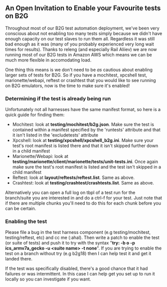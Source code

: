 ## An Open Invitation to Enable your Favourite tests on B2G

Throughout most of our B2G test automation deployment, we've been very conscious about not enabling
too many tests simply because we didn't have enough capacity on our test slaves to run them all.
Regardless it was still bad enough as it was (many of you probably experienced very long wait times
for results). Thanks to releng (and especially Rail Aliiev) we are now running most of our B2G tests
in Amazon AWS which means we can be much more flexible in accomodating load.

One thing this means is we don't need to be *as* cautious about enabling larger sets of tests for
B2G. So if you have a mochitest, xpcshell test, marionette/webapi, reftest or crashtest that you
would like to see running on B2G emulators, now is the time to make sure it's enabled!

### Determining if the test is already being run

Unfortunately not all harnesses have the same manifest format, so here is a quick guide for finding
them:

* Mochitest: look at **testing/mochitest/b2g.json**. Make sure the test is contained within a manifest specified by the 'runtests' attribute and that it isn't listed in the 'excludetests' attribute
* Xpcshell: look at **testing/xpcshell/xpcshell_b2g.ini**. Make sure your test's root manifest is listed there and that it isn't skipped further down in a child manifest
* Marionette/Webapi: look at **testing/marionette/client/marionette/tests/unit-tests.ini**. Once again make sure the test's root manifest is listed and the test isn't skipped in a child manifest
* Reftest: look at **layout/reftests/reftest.list**. Same as above.
* Crashtest: look at **testing/crashtest/crashtests.list**. Same as above.

Alternatively you can open a full log on tbpl of a test run for the branch/suite you are 
interested in and do a ctrl-f for your test. Just note that if there are multiple chunks 
you'll need to do this for each chunk before you can be certain.

### Enabling the test

Please file a bug in the test harness component (e.g testing/mochitest, testing/reftest, etc) 
and cc me (:ahal). Then write a patch to enable the test (or suite of tests) and push it to try 
with the syntax "**try: -b o -p ics\_armv7a\_gecko -u &lt;suite name&gt; -t none**". If you are 
trying to enable the test on a branch without try (e.g b2g18) then I can help test it and 
get it landed there.

If the test was specifically disabled, there's a good chance that it had failures or was 
intermittent. In this case I can help get you set up to run it locally so you can investigate 
if you want.
